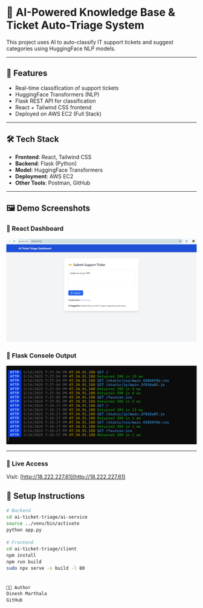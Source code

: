 # 🧠 AI-Powered Knowledge Base & Ticket Auto-Triage System

This project uses AI to auto-classify IT support tickets and suggest categories using HuggingFace NLP models.

---

## 🚀 Features

- Real-time classification of support tickets
- HuggingFace Transformers (NLP)
- Flask REST API for classification
- React + Tailwind CSS frontend
- Deployed on AWS EC2 (Full Stack)

---

## 🛠️ Tech Stack

- **Frontend**: React, Tailwind CSS
- **Backend**: Flask (Python)
- **Model**: HuggingFace Transformers
- **Deployment**: AWS EC2
- **Other Tools**: Postman, GitHub

---

## 🖼️ Demo Screenshots

### 🎯 React Dashboard
[![Dashboard](screenshots/dashboard.png)](screenshots/dashboard.png)

### 🔧 Flask Console Output
[![Console](screenshots/flask-console.png)](screenshots/flask-console.png)

---

### 🔗 Live Access

Visit: [http://18.222.227.61](http://18.222.227.61)

## 🔧 Setup Instructions

```bash
# Backend
cd ai-ticket-triage/ai-service
source ../venv/bin/activate
python app.py

# Frontend
cd ai-ticket-triage/client
npm install
npm run build
sudo npx serve -s build -l 80


👨‍💻 Author
Dinesh Marthala
GitHub


